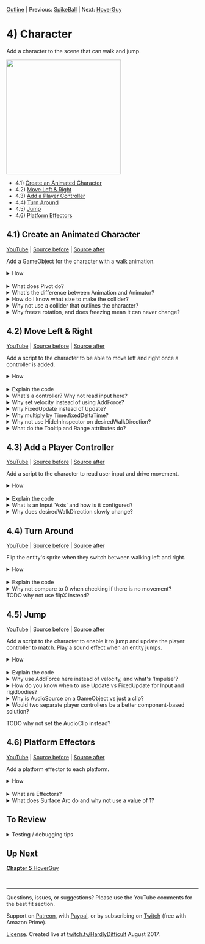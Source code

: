 [Outline](README.md) | Previous: [SpikeBall](C3.md) | Next: [HoverGuy](C5.md)

# 4) Character

Add a character to the scene that can walk and jump.

<img src=https://i.imgur.com/jcpte2v.gif width=300px>

 - 4.1) [Create an Animated Character](#41-create-an-animated-character)
 - 4.2) [Move Left & Right](#42-move-left-right)
 - 4.3) [Add a Player Controller](#43-add-a-player-controller)
 - 4.4) [Turn Around](#44-turn-around)
 - 4.5) [Jump](#45-jump)
 - 4.6) [Platform Effectors](#46-platform-effectors)

## 4.1) Create an Animated Character

[YouTube]() | [Source before](https://github.com/hardlydifficult/2DUnityTutorial/archive/3_7_Destroy.zip) | [Source after](https://github.com/hardlydifficult/2DUnityTutorial/archive/4_1_Create.zip)

Add a GameObject for the character with a walk animation. 

<details><summary>How</summary>

**Set the pivot point**:

 - Select all the character sprites. We are using kenney_platformercharacters/PNG/Adventurer/Poses/*.
   - Pivot: Bottom 

<br>**Create character**:

 - Hold Ctrl to select both **adventurer_walk1** and **2**.
   - Drag them into the Scene. 
   - When prompted, save the animation as Assets/Animations/**CharacterWalk**.anim

<img src="https://i.imgur.com/sZJ4SA0.gif" width=300px />

 - Select the GameObject just created:
   - Order in Layer: 20
   - Sprite: adventurer_idle 
 - Create an empty parent GameObject named "Character":
   - Add the sprite GameObject as a child and set the position to 0.

<br>**Add a rigidbody and collider**:

 - Select the Character's parent GameObject:
   - Add a **Rigidbody2D**.
     - Expand the 'Constraints' and Check Freeze Rotation: Z.

<img src="https://i.imgur.com/uXxDSwD.png" width=300px />

   - Add a **CapsuleCollider2D** to the Character's parent:
     - Click 'Edit Collider' and adjust to fit the character. 
       - Hold Alt while adjusting the sides to pull both sides in evenly.

<img src="https://i.imgur.com/0yTbfKR.png" width=150px />

<br>**Test**:

 - The Character should land on a platform and appear to be walking in place.  

<hr></details><br>
<details><summary>What does Pivot do?</summary>

A pivot point is the main anchor point for the sprite.  By default, pivot points are at the center of the sprite.

For the character, we are moving the pivot point to the 'Bottom'.  This allows us to position and rotate the character starting at the feet instead of the center of his body.

Here's an example showing a character with a default 'Center' pivot, and one with the recommended 'Bottom' pivot.  They both have the same Y position.  Notice the vertical position of each character as well as how the rotation centers around the different pivot points:

<img src="https://i.imgur.com/AQY4FOT.gif" width=320 />

The pivot point you select is going to impact how we create animations and implement movement mechanics.  The significance of this topic should become more clear later in the tutorial.

<hr></details>
<details><summary>What's the difference between Animation and Animator?</summary>

Dragging multiple sprites into the Hierarchy created:

 - The character's GameObject.
 - A SpriteRenderer component on the GameObject defaulting to the first selected sprite.
 - An Animation representing those 2 sprites changing over time.
 - An Animator Controller for the character with a default state for the Walk animation.
 - An Animator component on the GameObject configured for the Animator Controller just created.

An animat**ion** is a collection of sprites on a timeline, creating an animated effect similar to a flip book.  Animations can include transform changes, fire events for scripts to react to, etc. to create any number of effects.

An animat**or** controls which animations should be played at any given time.  An animator uses an animator controller, which is a state machine used to select animations.

A state machine is a common pattern in development where logic is split across several states.  The state machine selects one primary state, which owns the experience until the state machine transitions to another state.  Each animator state has an associated animation to play.  When you transition from one state to another, Unity switches from one animation to the next.

We will be diving into more detail about animations and animators later in the tutorial.

<hr></details>
<details><summary>How do I know what size to make the collider?</summary>

The collider does not fit the character perfectly, and that's okay.  In order for the game to feel fair for the player, we should lean in their favor.  When designing colliders for the character and enemies, we may prefer to make the colliders a little smaller than the sprite so that there are no collisions in-game which may leave the player feeling cheated.

As the character animates, its limbs may be in different positions.  The collider won't always fit the character and for that reason we use a collider focused around the body.

In addition to killing the character when he comes into contact with an enemy, the collider is used to keep the character on top of platforms.  For this reason, it's important that the bottom of the collider aligns with the sprite's feet.

<hr></details>
<details><summary>Why not use a collider that outlines the character?</summary>

Bottom line, it's not worth the trouble.  Unity does not provide good tools for more accurate collisions on animated sprites.  Implementing this requires a lot of considerations and may be difficult to debug.

Most of the time, the collisions in the game would not be any different if more detailed colliders were used.  Typically 2D games use an approach similar to what this tutorial recommends. It creates a good game feel, and the simplifications taken have become industry standard.

<hr></details>
<details><summary>Why freeze rotation, and does freezing mean it can never change?</summary>

We freeze the character so he does not fall over on the slanted platforms like this:

<img src="https://i.imgur.com/T0fdwa1.gif" width=150px />

Adding constraints to the rigidbody only limits the Unity physics engine. Freezing the rigidbody position or rotation means that even if you got hit by a bus, you would not move or rotate.  However, you could have a custom component set the position or rotation at any time.

Later in the tutorial, we will be writing a script to rotate entities so that they align with platforms (i.e., their feet sit flat on the floor).

We use constraints to remove capabilities from Unity, allowing us more control where we need it.  Specifically here, that means our character is not ever going to fall flat on his face.

<hr></details>


## 4.2) Move Left & Right

[YouTube]() | [Source before](https://github.com/hardlydifficult/2DUnityTutorial/archive/4_1_Create.zip) | [Source after](https://github.com/hardlydifficult/2DUnityTutorial/archive/4_2_Move.zip)

Add a script to the character to be able to move left and right once a controller is added.

<details><summary>How</summary>

**Create WalkMovement**:

 - Create script Code/Movement/**[WalkMovement](https://github.com/hardlydifficult/2DUnityTutorial/blob/4_2_Move/Assets/Code/Movement/WalkMovement.cs)**:

```csharp
using UnityEngine;

[RequireComponent(typeof(Rigidbody2D))]
public class WalkMovement : MonoBehaviour
{
  public float desiredWalkDirection;

  [SerializeField]
  float walkSpeed = 100;

  Rigidbody2D myBody;

  protected void Awake()
  {
    myBody = GetComponent<Rigidbody2D>();
  }

  protected void FixedUpdate()
  {
    float desiredXVelocity
      = desiredWalkDirection
        * walkSpeed
        * Time.fixedDeltaTime;

    myBody.velocity = new Vector2(
      desiredXVelocity,
      myBody.velocity.y);
  }
}
```

<br>**Configure Character**:

 - Add **WalkMovement** to the Character.

<br>**Test**:

 - Hit play and then select the Character.  Change the desiredWalkDirection, and the Character should begin moving left or right.
   - Note that the Character will not turn around when walking the other way yet.

<hr></details><br>
<details><summary>Explain the code</summary>

using clauses at the top of a file brings APIs into scope. Used for:

 - UnityEngine.Debug
 - UnityEngine.MonoBehaviour
 - UnityEngine.RangeAttribute
 - UnityEngine.RequireComponentAttribute
 - UnityEngine.Rigidbody2D
 - UnityEngine.SerializeFieldAttribute
 - UnityEngine.Time
 - UnityEngine.TooltipAttribute
 - UnityEngine.Vector2

```csharp
using UnityEngine;
```

This is a Unity-specific attribute which informs the editor that this script requires a Rigidbody2D component on the GameObject.

```csharp
[RequireComponent(typeof(Rigidbody2D))]
```

We inherit from MonoBehaviour, which allows this script to be added as a component on a GameObject.

public is optional here. Used for consistency.

```csharp
public class WalkMovement : MonoBehaviour
{
```

This is a public field for other components to manipulate.  It should be set to a value between -1 and 1; where -1 means walk full speed to the left, 0 means stop walking, and 1 means walk full speed to the right.

```csharp
  public float desiredWalkDirection;
```

This is a Unity-specific attribute that exposes a field in the Inspector, allowing you to configure it for the object.

```csharp
  [SerializeField]
```

This represents the max walk speed for this GameObject.  The default value here may be changed in the Inspector.

```csharp
  float walkSpeed = 100;
```

This is a cached reference to the rigidbody for this GameObject.  Here to improve performance.

```csharp
  Rigidbody2D myBody;
```

Awake is a Unity event which is called once for a component when it's first added to a Scene.

protected is optional here. Used for consistency.

```csharp
  protected void Awake()
  {
```

Here we get a reference to the rigidbody on this GameObject.

```csharp
    myBody = GetComponent<Rigidbody2D>();
  }
```

FixedUpdate is a Unity event which is called every x ms of game time, until disabled or destroyed.

protected is optional here. Used for consistency.

```csharp
  protected void FixedUpdate()
  {
```

Here we calculate the speed to walk this FixedUpdate, based on the input desiredWalkDirection.

```csharp
    float desiredXVelocity
      = desiredWalkDirection
        * walkSpeed
        * Time.fixedDeltaTime;
```

Every FixedUpdate, set the X velocity on this GameObject.  The Y velocity is not impacted, allowing things like gravity to continue.

```csharp
    myBody.velocity = new Vector2(
      desiredXVelocity,
      myBody.velocity.y);
  }
}
```

</details>
<details><summary>What's a controller?  Why not read input here?</summary>

As discussed in Chapter 3, Unity encourages a component-based solution.  This means that we attempt to make each component focused on a single mechanic or feature.  Doing so simplifies debugging and enables reuse.  For example, we will be creating another enemy type which will use the same WalkMovement component created for the character above.

<hr></details>
<details><summary>Why set velocity instead of using AddForce?</summary>

AddForce is a way of impacting a rigidbody's velocity indirectly.  Anytime you interact with either AddForce or velocity, a similar mechanic could be made using the other.

Generally, the game feel when using AddForce has more gradual changes, and for many experiences that's great.  Although there are lots of options for tuning the forces experience, velocity simply gives you more direct control.

That is to say, you could use AddForce here instead.  Maybe give it a try and see how it feels.  We select velocity because we want the controls for moving left and right to feel crisp.  Later in the tutorial, we will use AddForce for the jump effect.


<hr></details>
<details><summary>Why FixedUpdate instead of Update?</summary>

Update occurs once per rendered frame.  FixedUpdate occurs at a regular interval, every *x* ms of game time.  FixedUpdate may run 0 or more times each frame.

FixedUpdate is preferred for mechanics which either require some level of consistency or apply changes incrementally.  Physics in Unity are processed in FixedUpdate.  Therefore, when manipulating physics for the game such as we are here by changing velocity on the rigidbody, we use FixedUpdate in order to match Unity's expectations.

<hr></details>
<details><summary>Why multiply by Time.fixedDeltaTime?</summary>

It's optional. Anytime you make a change which includes some speed, such as walking, we multiply by the time elapsed so motion is smooth, even when the frame rate may not be.  While using FixedUpdate, the time passed between calls is always the same, so Time.fixedDeltaTime is essentially a constant.

If speed is being processed in an Update, you must multiply by Time.deltaTime for a smooth experience.  While in FixedUpdate, you could opt not to use Time.fixedDeltaTime; however, leaving it out may lead to some confusion, as fields which are configured for FixedUpdate may have a different order of magnitude than fields configured for use in Update.

Additionally, you may choose to adjust the time interval between FixedUpdate calls while optimizing your game.  By consistently multiplying by the delta time, you can adjust the interval for FixedUpdate without changing the game play.

<hr></details>
<details><summary>Why not use HideInInspector on desiredWalkDirection?</summary>

desiredWalkDirection is intended to be used by another component, and not configured for the GameObject in the Inspector.  This is unusual: normally, if it's not a value we want configured, we would not show it in the Inspector (using the HideInInspector attribute).

There are two reasons that we want to to expose desiredWalkDirection in the Inspector:

 - Allows us to test WalkMovement now.  By using the Inspector to test setting a desiredWalkDirection, we can have confidence in this component before working on a controller, simplifying debugging these components. 
 - While debugging the game, you can see changes made by the controller to better understand what is happening.

<hr></details>
<details><summary>What do the Tooltip and Range attributes do?</summary>

The linked code with comments includes Tooltip and Range attributes not shown in-line above.

Tooltip adds a message to the field when you hover over it with your mouse.  It is a way of adding notes/comments/reminders.

Range limits the values you enter in the Inspector.

<hr></details>

## 4.3) Add a Player Controller

[YouTube]() | [Source before](https://github.com/hardlydifficult/2DUnityTutorial/archive/4_2_Move.zip) | [Source after](https://github.com/hardlydifficult/2DUnityTutorial/archive/4_3_Controller.zip)

Add a script to the character to read user input and drive movement.

<details><summary>How</summary>

**Create PlayerController**:

 - Create script Code/Movement/**[PlayerController](https://github.com/hardlydifficult/2DUnityTutorial/blob/4_3_Controller/Assets/Code/Movement/PlayerController.cs)**:

```csharp
using UnityEngine;

[RequireComponent(typeof(WalkMovement))]
public class PlayerController : MonoBehaviour
{
  WalkMovement walkMovement;

  protected void Awake()
  {
    walkMovement = GetComponent<WalkMovement>();
  }

  protected void FixedUpdate()
  {
    walkMovement.desiredWalkDirection
      = Input.GetAxis("Horizontal");
  }
}
```

<br>**Configure Character**:

 - Add **PlayerController** to the Character.

<br>**Test**:

 - Left and Right or A and D should cause the Character to walk.

<hr></details><br>
<details><summary>Explain the code</summary>

using clauses at the top of a file brings APIs into scope. Used for:

 - UnityEngine.Debug
 - UnityEngine.Input
 - UnityEngine.MonoBehaviour
 - UnityEngine.RequireComponentAttribute

```csharp
using UnityEngine;
```

This is a Unity-specific attribute which informs the editor that this script requires a WalkMovement component on the GameObject.

```csharp
[RequireComponent(typeof(WalkMovement))]
```

We inherit from MonoBehaviour, which allows this script to be added as a component on a GameObject. 

public is optional here. Used for consistency.

```csharp
public class PlayerController : MonoBehaviour
{
```

This is a cached reference to the WalkMovement component for this GameObject.  Here to improve performance.

```csharp
  WalkMovement walkMovement;
```

Awake is a Unity event which is called once for a component when it's first added to a Scene.

protected is optional here. Used for consistency.

```csharp
  protected void Awake()
  {
```

Here we get a reference to the WalkMovement component on this GameObject.

```csharp
    walkMovement = GetComponent<WalkMovement>();
  }
```

FixedUpdate is a Unity event which is called every x ms of game time, until disabled or destroyed.

protected is optional here. Used for consistency.

```csharp
  protected void FixedUpdate()
  {
```

This reads player input for the horizontal axis, which by default is the left and right arrow keys and the keys A/D.  The value returned from GetAxis should be -1 to 1, and that is sent to the WalkMovement component to cause this entity to walk.

```csharp
    walkMovement.desiredWalkDirection
      = Input.GetAxis("Horizontal");
  }
}
```

</details>
<details><summary>What is an Input 'Axis' and how is it configured?</summary>

Unity offers several ways of detecting keyboard/mouse/controller input.  'Axis' is the recommended approach.  Each input Axis may be configured in the inspector:

 - Edit -> Project Settings -> Input.
 - In the 'Inspector', you will find a list of supported input types.

<img src="https://i.imgur.com/T2BJvBm.png" width=100px />

You can add, remove, rename, and configure the inputs for your game.  Inputs may also be reconfigured by the player at runtime.  For more information about the various options, see [Unity's description of the InputManager](https://docs.unity3d.com/Manual/class-InputManager.html).  We will be using the defaults for this tutorial.

To read / detect Input, Unity offers a few APIs, including:

 - GetAxis: Gets the current state as a float.  For example, horizontal may return 1 for right and -1 for left.
 - GetButtonDown/GetButtonUp: Determines if a button was pressed or released this frame.
 - GetMouseButtonDown/GetMouseButtonUp: Same as above, but for mouse buttons.

There are a ton of options - check out the [complete list of Input APIs](https://docs.unity3d.com/ScriptReference/Input.html).

<hr></details>
<details><summary>Why does desiredWalkDirection slowly change?</summary>

If you watch the desiredWalkDirection value in the Inspector, you may notice that the value does not switch from 0 to 1 immediately. This might be unexpected since we are using a keyboard and you would expect that a key is either down or not.

Unity, by default, uses a smoothing filter.  This filter slowly ramps up the value to give a more natural feeling of acceleration.

If you do not want this smoothing effect, you can use GetAxisRaw instead. 

Generally, the smoothing effect is desirable.  You may want to try both and see how it feels.

<hr></details>

## 4.4) Turn Around

[YouTube]() | [Source before](https://github.com/hardlydifficult/2DUnityTutorial/archive/4_3_Controller.zip) | [Source after](https://github.com/hardlydifficult/2DUnityTutorial/archive/4_4_TurnAround.zip)

Flip the entity's sprite when they switch between walking left and right.

<details><summary>How</summary>

**Create TurnAround**:

 - Create script Code/Movement/**[TurnAround](https://github.com/hardlydifficult/2DUnityTutorial/blob/4_4_TurnAround/Assets/Code/Movement/TurnAround.cs)**:

```csharp
using UnityEngine;

[RequireComponent(typeof(Rigidbody2D))]
public class TurnAround : MonoBehaviour
{
  static readonly Quaternion flipRotation =
    Quaternion.Euler(0, 180, 0);

  Rigidbody2D myBody;

  public bool isFacingLeft
  {
    get; private set;
  }

  protected void Awake()
  {
    myBody = GetComponent<Rigidbody2D>();
  }

  protected void FixedUpdate()
  {
    float xVelocity = myBody.velocity.x;

    if(Mathf.Abs(xVelocity) > 0.1)
    {
      bool isTravelingLeft = xVelocity < 0;
      if(isFacingLeft != isTravelingLeft)
      {
        isFacingLeft = isTravelingLeft;
        transform.rotation *= flipRotation;
      }
    }
  }
}
```

<br>**Configure Character**:

 - Add **TurnAround** to the Character.

<br>**Test**:

 - Walk left, then right.  The Character should be facing forward.

<hr></details><br>
<details><summary>Explain the code</summary>

using clauses at the top of a file brings APIs into scope. Used for:

 - UnityEngine.RequireComponentAttribute
 - UnityEngine.Rigidbody2D
 - UnityEngine.MonoBehaviour
 - UnityEngine.Mathf
 - UnityEngine.Quaternion

```csharp
using UnityEngine;
```

This is a Unity-specific attribute which informs the editor that this script requires a rigidbody component on the GameObject.

```csharp
[RequireComponent(typeof(Rigidbody2D))]
```

We inherit from MonoBehaviour, which allows this script to be added as a component on a GameObject.

public is optional here. Used for consistency.

```csharp
public class TurnAround : MonoBehaviour
{
```

This is the rotation to apply which will flip the sprite around.  Cached here for performance.

```csharp
  static readonly Quaternion flipRotation =
    Quaternion.Euler(0, 180, 0);
```

This is a reference to the rigidbody for this GameObject. Here to improve performance.

```csharp
  Rigidbody2D myBody;
```

This holds the last known facing direction for the entity.  It defaults to false, indicating that the entity is facing right, which is how our sprites are currently defined.

This is a public auto-property with a private setter.  This means that other components can read this value, but only this script may change it.

```csharp
  public bool isFacingLeft
  {
    get; private set;
  }
```

Awake is a Unity event which is called once for a component when it's first added to a Scene.

protected is optional here. Used for consistency.

```csharp
  protected void Awake()
  {
```

Here we get a reference to the rigidbody on this GameObject.

```csharp
    myBody = GetComponent<Rigidbody2D>();
  }
```

FixedUpdate is a Unity event which is called every x ms of game time, until disabled or destroyed.

protected is optional here. Used for consistency.

```csharp
  protected void FixedUpdate()
  {
```

Here we get the current speed the object is traveling on the X axis.  Putting the xVelocity in a temp variable like we do here is optional.

```csharp
    float xVelocity = myBody.velocity.x;
```

Only consider flipping if the velocity is not close to 0.  The actual value you compare against here (currently .1) may need to be adjusted depending on the order of magnitude of velocity in your game.

```csharp
    if(Mathf.Abs(xVelocity) > 0.1)
    {
```

We determine that that the entity is walking towards the left if the speed is negative.  Positive is walking to the right.  0 would not reach this line, c/o the if above.

```csharp
      bool isTravelingLeft = xVelocity < 0;
```

Check if the direction for the entity should change from its current facing direction.

```csharp
      if(isFacingLeft != isTravelingLeft)
      {
```

This stores the new facing direction for the GameObject.

```csharp
        isFacingLeft = isTravelingLeft;
```

Here we rotate the GameObject by 180 degrees, flipping the facing direction.

```csharp
        transform.rotation *= flipRotation;
      }
    }
  }
}
```

</details>
<details><summary>Why not compare to 0 when checking if there is no movement?</summary>

In Unity, numbers are represented with the float data type.  Float is a way of representing decimal numbers, but is a not precise representation as you may expect.  When you set a float to some value, internally it may be rounded ever so slightly.

The rounding that happens with floats allows operations on floats to be executed very quickly.  However it means we should never look for exact values when comparing floats, as a tiny rounding issue may lead to the numbers not being equal.

In the example above, as the velocity approaches zero, the significance of whether the value is positive or negative is lost.  It's possible that if we were to compare to 0, at times the float may oscillate between a tiny negative value and a tiny positive value, causing the sprite to flip back and forth.

<hr></details>
TODO why not use flipX instead?

## 4.5) Jump

[YouTube]() | [Source before](https://github.com/hardlydifficult/2DUnityTutorial/archive/4_4_TurnAround.zip) | [Source after](https://github.com/hardlydifficult/2DUnityTutorial/archive/4_5_Jump.zip)

Add a script to the character to enable it to jump and update the player controller to match.  Play a sound effect when an entity jumps.

<details><summary>How</summary>

**Create JumpMovement**:

 - Create script Code/Movement/**[JumpMovement](https://github.com/hardlydifficult/2DUnityTutorial/blob/4_5_Jump/Assets/Code/Movement/JumpMovement.cs)**:

```csharp
using UnityEngine;

[RequireComponent(typeof(Rigidbody2D))]
[RequireComponent(typeof(AudioSource))]
public class JumpMovement : MonoBehaviour
{
  public bool jumpRequested;

  [SerializeField]
  AudioClip jumpSound;

  [SerializeField]
  float jumpSpeed = 7f;

  Rigidbody2D myBody;

  AudioSource audioSource;

  protected void Awake()
  {
    myBody = GetComponent<Rigidbody2D>();
    audioSource = GetComponent<AudioSource>();
  }

  protected void FixedUpdate()
  {
    if(jumpRequested)
    {
      myBody.AddForce(
          new Vector2(0, jumpSpeed),
          ForceMode2D.Impulse);

      audioSource.PlayOneShot(jumpSound);
    }

    jumpRequested = false;
  }
}
```

<br>**Configure Character**:

 - Add **JumpMovement** to the Character (this will automatically add an **AudioSource**):
   - Select the Jump Sound on the Jump Movement component.  We are using **phaseJump1**.

<img src="https://i.imgur.com/I5JWg9s.gif" width=300px />

<br>**Update PlayerController**:

 - Update Code/Movement/**PlayerController** with the following (or copy paste from the [full version](https://github.com/hardlydifficult/2DUnityTutorial/blob/4_5_Jump/Assets/Code/Movement/PlayerController.cs)): 

<details><summary>Existing code</summary>

```csharp
using UnityEngine;

[RequireComponent(typeof(WalkMovement))]
```

</details>

```csharp
[RequireComponent(typeof(JumpMovement))]
```

<details><summary>Existing code</summary>

```csharp
public class PlayerController : MonoBehaviour
{
  WalkMovement walkMovement;
```

</details>

```csharp
  JumpMovement jumpMovement;
```

<details><summary>Existing code</summary>

```csharp
  protected void Awake()
  {
    walkMovement = GetComponent<WalkMovement>();
```

</details>

```csharp
    jumpMovement = GetComponent<JumpMovement>();
```

<details><summary>Existing code</summary>

```csharp
  }

  protected void FixedUpdate()
  {
    walkMovement.desiredWalkDirection
      = Input.GetAxis("Horizontal");
  }
```

</details>

```csharp
  protected void Update()
  {
    if(Input.GetButtonDown("Jump"))
    {
      jumpMovement.jumpRequested = true;
    }
  }
```

<details><summary>Existing code</summary>

```csharp
}
```

</details>

<br>**Test**:

 - Hit space to jump. You should hear the sound effect as well.
   - Note that you can spam jump to start flying.  This will be corrected when we add ground detection later in the tutorial.

<hr></details><br>

<details><summary>Explain the code</summary>

**JumpMovement**:

using clauses at the top of a file brings APIs into scope. Used for:

 - UnityEngine.AudioSource
 - UnityEngine.Debug
 - UnityEngine.MonoBehaviour
 - UnityEngine.RequireComponentAttribute
 - UnityEngine.Rigidbody2D
 - UnityEngine.SerializeFieldAttribute

```csharp
using UnityEngine;
```

These are Unity-specific attributes which inform the editor that this script requires a rigidbody and AudioSource components on the GameObject.

You may want to change this script to make AudioSource optional.

```csharp
[RequireComponent(typeof(Rigidbody2D))]
[RequireComponent(typeof(AudioSource))]
```

We inherit from MonoBehaviour, which allows this script to be added as a component on a GameObject. 

public is optional here. Used for consistency.

```csharp
public class JumpMovement : MonoBehaviour
{
```

This is a public field for other components to manipulate. True means we should attempt a jump during the next FixedUpdate.  

```csharp
  public bool jumpRequested;
```

This is a Unity-specific attribute that exposes a field in the Inspector, allowing you to configure it for the object.

```csharp
  [SerializeField]
```

This is the sound file to play when the entity jumps.  Set in the Inspector.

```csharp
  AudioClip jumpSound;
```

This defines how much force to add to the entity when it jumps.  The default value here can be changed in the Inspector.


```csharp
  [SerializeField]
  float jumpSpeed = 7f;
```

These are cached references to the rigidbody and AudioSource for this GameObject. Here to improve performance.

```csharp
  Rigidbody2D myBody;

  AudioSource audioSource;
```

Awake is a Unity event which is called once for a component when it's first added to a Scene.

protected is optional here. Used for consistency (explained more in the questions below).

```csharp
  protected void Awake()
  {
```

Here we get references to the rigidbody and audio source on this GameObject.

```csharp
    myBody = GetComponent<Rigidbody2D>();
    audioSource = GetComponent<AudioSource>();
  }
```

FixedUpdate is a Unity event which is called every x ms of game time, until disabled or destroyed.

protected is optional here. Used for consistency.

```csharp
  protected void FixedUpdate()
  {
```

Do the jump if another component set jumpRequested to true since the last FixedUpdate.

```csharp
    if(jumpRequested)
    {
```

Here we add an impulse force to the GameObject, in the positive Y direction.  This causes the entity to jump up.

```csharp
      myBody.AddForce(
          new Vector2(0, jumpSpeed),
          ForceMode2D.Impulse);
```

This uses the AudioSource component on this GameObject to play the jump sound effect.

```csharp
      audioSource.PlayOneShot(jumpSound);
    }
```

Here we clear the jumpRequested flag so that we don't continue adding force every FixedUpdate, until a jump is requested again.

```csharp
    jumpRequested = false;
  }
}
```

<br>**PlayerController updates**:

This is a Unity-specific attribute which informs the editor that this script requires a JumpMovement component on the GameObject.

```csharp
[RequireComponent(typeof(JumpMovement))]
```

This is a cached reference to the JumpMovement component for this GameObject. Here to improve performance.

```csharp
  JumpMovement jumpMovement;
```

Here we get a reference to the JumpMovement component on this GameObject.

```csharp
    jumpMovement = GetComponent<JumpMovement>();
```

Update is a Unity event which is called each frame, until disabled or destroyed.

protected is optional here. Used for consistency.

```csharp
  protected void Update()
  {
```

Here we check if the configured Jump key was pressed since the last frame.

```csharp
    if(Input.GetButtonDown("Jump"))
    {
```

Request that the JumpMovement does the jump on its next FixedUpdate.

```csharp
      jumpMovement.jumpRequested = true;
    }
  }
```

</details>
<details><summary>Why use AddForce here instead of velocity, and what's 'Impulse'?</summary>

As discussed above, when creating the WalkMovement component, you could always create mechanics using either AddForce or by modifying the velocity.

In this component, we are using AddForce to jump.  Using velocity here instead would actually have created the same basic jump experience we are looking for.

Using AddForce for the jump may provide a better experience for some corner cases or future mechanics.  For example, if we wanted to support double jump in this game, initiating the second jump while in the air would feel very differently.

What is ForceMode2D.Impulse and how is it different from ForceMode2D.Force?

These options have very similar effects on objects. The biggest difference is the scale (i.e., how much motion a value of X creates when using ForceMode2D.Impulse vs ForceMode2D.Force).   The unit for Impulse is defined as force per FixedUpdate.  The unit for Force is defined as force per second.

<hr></details>
<details><summary>How do you know when to use Update vs FixedUpdate for Input and rigidbodies?</summary>

Unity recommends always using FixedUpdate when interacting with a rigidbody, as physics is processed in FixedUpdate.

There is nothing blocking you from changing the rigidbody in an Update loop.  You could, for example, AddForce every Update.  This is not recommended and may lead to inconsistent experiences.

For Input:

 - When reading the current Input state (e.g., using Input.GetAxis), either FixedUpdate or Update is fine.  For example, if you are checking the current position of the joystick, you'll get the same information in FixedUpdate and Update.
  - If you need to modify a rigidbody based on current Input state, I recommend reading Input in FixedUpdate to keep it simple.
 - When checking for an Input event (e.g., using Input.GetButtonDown), you must use Update.  Input is polled in the Update loop.  Since it's possible for two Updates to happen before a FixedUpdate, some events may be missed when checking only in FixedUpdate.
   - Always read events in Update.  Unity will not block or warn you when checking for an event in FixedUpdate, and most of the time it will work, but occasional bugs will arise.

<hr></details>
<details><summary>Why is AudioSource on a GameObject vs just a clip?</summary>

Audio playback in Unity is built to support 3D audio. 2D audio refers to the left and right channels as the two 'dimensions'. 3D adds distance from your ear as the third dimension that causes an object making noise to be louder the closer it is to your ear.  Additionally 3D sound is directional, so sounds to the player's left would be loudest in the left speaker. Note that audio is 2D by default.

Your 'ear' is typically the camera itself.  This is managed by the AudioListener component which was placed on the Main Camera by default when the scene was created.  You could choose to move this component to the character instead, if appropriate.

To enable 3D audio, sounds need to originate at a position in the world.  We use the AudioSource component to play clips.  As a component, it must live in a GameObject, which in turn must have a Transform -- the position we are looking for.

For consistency, 2D audio is played the same way.  2D means we don't have the features above - the clip sounds the same regardless of from where in the world it was initiated.  

Alternatively, you could use the Unity API to play a clip as shown below.  This API will create an empty GameObject at the location provided, add an AudioSource component to it, configure that source to use the clip specified, and have the AudioSource start playing.  After the clip completes, the GameObject will be destroyed automatically.

```csharp
[SerializeField]
AudioClip clip;

protected void Start()
{
  AudioSource.PlayClipAtPoint(clip, new Vector3(5, 1, 2));
}
```

<hr></details>
<details><summary>Would two separate player controllers be a better component-based solution?</summary>

Maybe, but it feels like overkill.  The value of separating components is to allow us to mix and match to create new experiences.  In this tutorial, we have no use case for using just one or the other player controller mechanic (i.e., just support walking or just support jumping).

<hr></details>

TODO why not set the AudioClip instead?

## 4.6) Platform Effectors

[YouTube]() | [Source before](https://github.com/hardlydifficult/2DUnityTutorial/archive/4_5_Jump.zip) | [Source after](https://github.com/hardlydifficult/2DUnityTutorial/archive/4_6_Effectors.zip)

Add a platform effector to each platform.

<details><summary>How</summary>

**Add platform effectors**:

 - Expand the 'Platforms' container and select all of the Platform GameObjects.
   - Add **PlatformEffector2D**:
     - Surface Arc: 35
   - Under the BoxCollider2D:
     - Check Use by Effector.

<br>**Test**:

 - You should be able to jump through a platform and land on top.

<hr></details><br>
<details><summary>What are Effectors?</summary>

Effectors in Unity are easy ways to add various mechanics to the game. 

The PlatformEffector2D creates one-way collisions for our platforms.  This allows entities to jump through a platform and land on top, a common mechanic for platformer games.

Unity offers several effectors you can use.  They are not doing anything with these components that you technically could not have built yourself in a custom script, but that said, adding the one-way effect the PlatformEffector2D creates would not be easy to do.

Read more about the [various 2d effectors in Unity](https://docs.unity3d.com/Manual/Effectors2D.html) including a conveyor belt, repulsion, and floating effects.

<hr></details>
<details><summary>What does Surface Arc do and why not use a value of 1?</summary>

The surface arc for an effector changes the supported region, in this case the surfaces which are collidable.  By reducing this, we are causing the sides to be treated as non-collidable like the bottoms are by default, preventing the character from sticking to the side in a strange way.

The surface arc is defined in degrees around the Transform's up direction and compared against the normal direction of the surface of the collider at the point of collision to determine if effects apply (in this case, if collisions apply).

A very small surface arc still allows the primary use case to work correctly, i.e., you can still stand on platforms.  The sides, where a rounded edge appears, may not be collidable, causing the character to fall off prematurely.  

You can adjust the surface arc to find a value that feels good.

<hr></details>

## To Review

<details><summary>Testing / debugging tips</summary>

 - Try adjusting the WalkMovement's walkSpeed and the JumpMovement's jumpSpeed.

</details>

## Up Next

[**Chapter 5** HoverGuy](C5.md)

<br><hr>

Questions, issues, or suggestions?  Please use the YouTube comments for the best fit section.

Support on [Patreon](https://www.patreon.com/HardlyDifficult), with [Paypal](https://u.muxy.io/tip/HardlyDifficult), or by subscribing on [Twitch](https://www.twitch.tv/HardlyDifficult/subscribe) (free with Amazon Prime).
 
[License](TODO). Created live at [twitch.tv/HardlyDifficult](https://www.twitch.tv/HardlyDifficult) August 2017.  